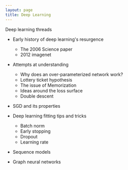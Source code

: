 ```yaml
---
layout: page
title: Deep Learning
---
```


Deep learning threads

- Early history of deep learning's resurgence
	- The 2006 Science paper
	- 2012 imagenet

- Attempts at understanding 
	- Why does an over-parameterized network work?
	- Lottery ticket hypothesis
	- The issue of Memorization
	- Ideas around the loss surface
	- Double descent


- SGD and its properties

- Deep learning fitting tips and tricks
	- Batch norm
	- Early stopping
	- Dropout
	- Learning rate

- Sequence models
- Graph neural networks


